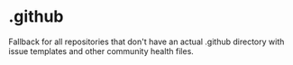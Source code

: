 # .github
Fallback for all repositories that don't have an actual .github directory with issue templates and other community health files.
